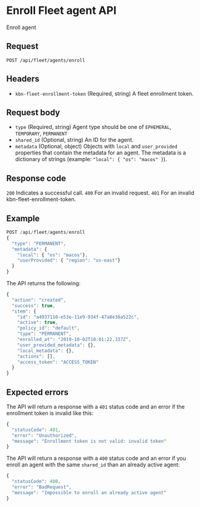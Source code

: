 # Enroll Fleet agent API

Enroll agent

## Request

`POST /api/fleet/agents/enroll`

## Headers

- `kbn-fleet-enrollment-token` (Required, string) A fleet enrollment token.

## Request body

- `type` (Required, string) Agent type should be one of `EPHEMERAL`, `TEMPORARY`, `PERMANENT`
- `shared_id` (Optional, string) An ID for the agent.
- `metadata` (Optional, object) Objects with `local` and `user_provided` properties that contain the metadata for an agent. The metadata is a dictionary of strings (example: `"local": { "os": "macos" }`).

## Response code

`200` Indicates a successful call.
`400` For an invalid request.
`401` For an invalid kbn-fleet-enrollment-token.

## Example

```js
POST /api/fleet/agents/enroll
{
  "type": "PERMANENT",
  "metadata": {
    "local": { "os": "macos"},
    "userProvided": { "region": "us-east"}
  }
}
```

The API returns the following:

```js
{
  "action": "created",
  "success": true,
  "item": {
    "id": "a4937110-e53e-11e9-934f-47a8e38a522c",
    "active": true,
    "policy_id": "default",
    "type": "PERMANENT",
    "enrolled_at": "2019-10-02T18:01:22.337Z",
    "user_provided_metadata": {},
    "local_metadata": {},
    "actions": [],
    "access_token": "ACCESS_TOKEN"
  }
}
```

## Expected errors

The API will return a response with a `401` status code and an error if the enrollment token is invalid like this:

```js
{
  "statusCode": 401,
  "error": "Unauthorized",
  "message": "Enrollment token is not valid: invalid token"
}
```

The API will return a response with a `400` status code and an error if you enroll an agent with the same `shared_id` than an already active agent:

```js
{
  "statusCode": 400,
  "error": "BadRequest",
  "message": "Impossible to enroll an already active agent"
}
```
